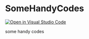 # SomeHandyCodes
[![Open in Visual Studio Code](https://open.vscode.dev/badges/open-in-vscode.svg)](https://github.com/aslanzadeh/SomeHandyCodes.git)

some handy codes

